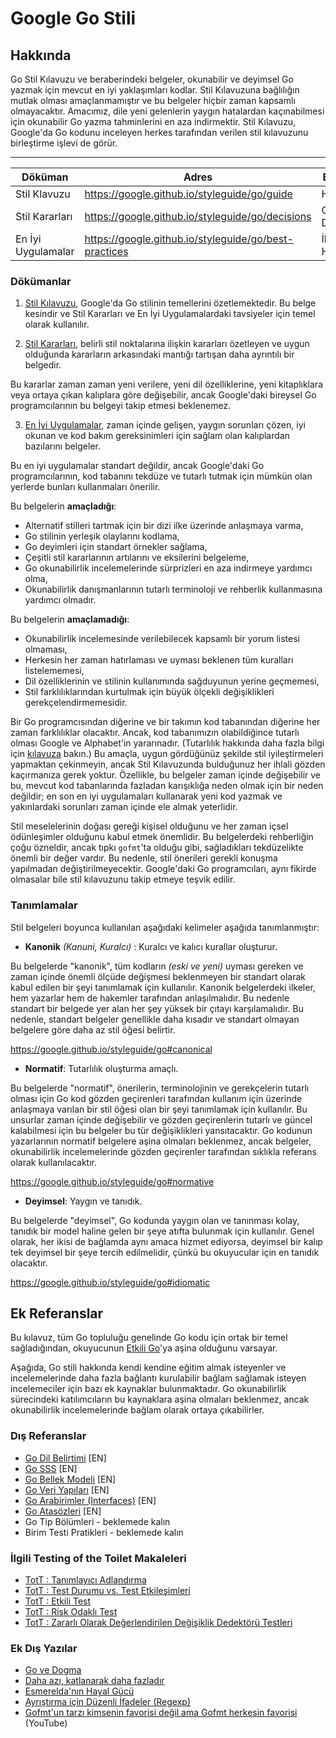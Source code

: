 # Google Go Stili

## Hakkında
Go Stil Kılavuzu ve beraberindeki belgeler, okunabilir ve deyimsel Go yazmak için mevcut en iyi yaklaşımları kodlar. Stil Kılavuzuna bağlılığın mutlak olması amaçlanmamıştır ve bu belgeler hiçbir zaman kapsamlı olmayacaktır. Amacımız, dile yeni gelenlerin yaygın hatalardan kaçınabilmesi için okunabilir Go yazma tahminlerini en aza indirmektir. Stil Kılavuzu, Google'da Go kodunu inceleyen herkes tarafından verilen stil kılavuzunu birleştirme işlevi de görür.

--------------------------------------------------------------
| Döküman            | Adres                                                 | Birincil Kitle             | Normatif | Kuralcı |
|--------------------|-------------------------------------------------------|----------------------------|----------|---------|
| Stil Klavuzu       | https://google.github.io/styleguide/go/guide          | Herkes                     | Evet     | Evet    |
 | Stil Kararları     | https://google.github.io/styleguide/go/decisions      | Okunabilirlik Danışmanları | Evet     | Hayır   |
| En İyi Uygulamalar | https://google.github.io/styleguide/go/best-practices | İlgilenen Herkes           | Hayır    | Hayır   |

### Dökümanlar

1. [Stil Kılavuzu](change), Google'da Go stilinin temellerini özetlemektedir. Bu belge kesindir ve Stil Kararları ve En İyi Uygulamalardaki tavsiyeler için temel olarak kullanılır.

2. [Stil Kararları](change), belirli stil noktalarına ilişkin kararları özetleyen ve uygun olduğunda kararların arkasındaki mantığı tartışan daha ayrıntılı bir belgedir.

Bu kararlar zaman zaman yeni verilere, yeni dil özelliklerine, yeni kitaplıklara veya ortaya çıkan kalıplara göre değişebilir, ancak Google'daki bireysel Go programcılarının bu belgeyi takip etmesi beklenemez.

3. [En İyi Uygulamalar](change), zaman içinde gelişen, yaygın sorunları çözen, iyi okunan ve kod bakım gereksinimleri için sağlam olan kalıplardan bazılarını belgeler.

Bu en iyi uygulamalar standart değildir, ancak Google'daki Go programcılarının, kod tabanını tekdüze ve tutarlı tutmak için mümkün olan yerlerde bunları kullanmaları önerilir.

Bu belgelerin **amaçladığı**:
- Alternatif stilleri tartmak için bir dizi ilke üzerinde anlaşmaya varma,
- Go stilinin yerleşik olaylarını kodlama,
- Go deyimleri için standart örnekler sağlama,
- Çeşitli stil kararlarının artılarını ve eksilerini belgeleme,
- Go okunabilirlik incelemelerinde sürprizleri en aza indirmeye yardımcı olma,
- Okunabilirlik danışmanlarının tutarlı terminoloji ve rehberlik kullanmasına yardımcı olmadır.

Bu belgelerin **amaçlamadığı**:
- Okunabilirlik incelemesinde verilebilecek kapsamlı bir yorum listesi olmaması,
- Herkesin her zaman hatırlaması ve uyması beklenen tüm kuralları listelememesi,
- Dil özelliklerinin ve stilinin kullanımında sağduyunun yerine geçmemesi,
- Stil farklılıklarından kurtulmak için büyük ölçekli değişiklikleri gerekçelendirmemesidir.

Bir Go programcısından diğerine ve bir takımın kod tabanından diğerine her zaman farklılıklar olacaktır. Ancak, kod tabanımızın olabildiğince tutarlı olması Google ve Alphabet'in yararınadır. (Tutarlılık hakkında daha fazla bilgi için [kılavuza](change) bakın.) Bu amaçla, uygun gördüğünüz şekilde stil iyileştirmeleri yapmaktan çekinmeyin, ancak Stil Kılavuzunda bulduğunuz her ihlali gözden kaçırmanıza gerek yoktur. Özellikle, bu belgeler zaman içinde değişebilir ve bu, mevcut kod tabanlarında fazladan karışıklığa neden olmak için bir neden değildir; en son en iyi uygulamaları kullanarak yeni kod yazmak ve yakınlardaki sorunları zaman içinde ele almak yeterlidir.

Stil meselelerinin doğası gereği kişisel olduğunu ve her zaman içsel ödünleşimler olduğunu kabul etmek önemlidir. Bu belgelerdeki rehberliğin çoğu özneldir, ancak tıpkı `gofmt`'ta olduğu gibi, sağladıkları tekdüzelikte önemli bir değer vardır. Bu nedenle, stil önerileri gerekli konuşma yapılmadan değiştirilmeyecektir. Google'daki Go programcıları, aynı fikirde olmasalar bile stil kılavuzunu takip etmeye teşvik edilir.

### Tanımlamalar

Stil belgeleri boyunca kullanılan aşağıdaki kelimeler aşağıda tanımlanmıştır:
 - **Kanonik** _(Kanuni, Kuralcı)_ : Kuralcı ve kalıcı kurallar oluşturur.

Bu belgelerde "kanonik", tüm kodların _(eski ve yeni)_ uyması gereken ve zaman içinde önemli ölçüde değişmesi beklenmeyen bir standart olarak kabul edilen bir şeyi tanımlamak için kullanılır. Kanonik belgelerdeki ilkeler, hem yazarlar hem de hakemler tarafından anlaşılmalıdır. Bu nedenle standart bir belgede yer alan her şey yüksek bir çıtayı karşılamalıdır. Bu nedenle, standart belgeler genellikle daha kısadır ve standart olmayan belgelere göre daha az stil öğesi belirtir.

https://google.github.io/styleguide/go#canonical

- **Normatif**: Tutarlılık oluşturma amaçlı.

Bu belgelerde "normatif", önerilerin, terminolojinin ve gerekçelerin tutarlı olması için Go kod gözden geçirenleri tarafından kullanım için üzerinde anlaşmaya varılan bir stil öğesi olan bir şeyi tanımlamak için kullanılır. Bu unsurlar zaman içinde değişebilir ve gözden geçirenlerin tutarlı ve güncel kalabilmesi için bu belgeler bu tür değişiklikleri yansıtacaktır. Go kodunun yazarlarının normatif belgelere aşina olmaları beklenmez, ancak belgeler, okunabilirlik incelemelerinde gözden geçirenler tarafından sıklıkla referans olarak kullanılacaktır.

https://google.github.io/styleguide/go#normative

- **Deyimsel**: Yaygın ve tanıdık.

Bu belgelerde "deyimsel", Go kodunda yaygın olan ve tanınması kolay, tanıdık bir model haline gelen bir şeye atıfta bulunmak için kullanılır. Genel olarak, her ikisi de bağlamda aynı amaca hizmet ediyorsa, deyimsel bir kalıp tek deyimsel bir şeye tercih edilmelidir, çünkü bu okuyucular için en tanıdık olacaktır.

https://google.github.io/styleguide/go#idiomatic

## Ek Referanslar
Bu kılavuz, tüm Go topluluğu genelinde Go kodu için ortak bir temel sağladığından, okuyucunun [Etkili Go](change)'ya aşina olduğunu varsayar.

Aşağıda, Go stili hakkında kendi kendine eğitim almak isteyenler ve incelemelerinde daha fazla bağlantı kurulabilir bağlam sağlamak isteyen incelemeciler için bazı ek kaynaklar bulunmaktadır. Go okunabilirlik sürecindeki katılımcıların bu kaynaklara aşina olmaları beklenmez, ancak okunabilirlik incelemelerinde bağlam olarak ortaya çıkabilirler.

### Dış Referanslar
- [Go Dil Belirtimi](change) [EN]
- [Go SSS](change) [EN]
- [Go Bellek Modeli](change) [EN]
- [Go Veri Yapıları](change) [EN]
- [Go Arabirimler (Interfaces)](change) [EN]
- [Go Atasözleri](change) [EN]
- Go Tip Bölümleri - beklemede kalın
- Birim Testi Pratikleri - beklemede kalın

### İlgili Testing of the Toilet Makaleleri
- [TotT : Tanımlayıcı Adlandırma](change)
- [TotT : Test Durumu vs. Test Etkileşimleri](change)
- [TotT : Etkili Test](change)
- [TotT : Risk Odaklı Test](change)
- [TotT : Zararlı Olarak Değerlendirilen Değişiklik Dedektörü Testleri](change)

### Ek Dış Yazılar
- [Go ve Dogma](change)
- [Daha azı, katlanarak daha fazladır](change)
- [Esmerelda'nın Hayal Gücü](change)
- [Ayrıştırma için Düzenli İfadeler (Regexp)](change)
- [Gofmt'un tarzı kimsenin favorisi değil ama Gofmt herkesin favorisi](change) (YouTube)